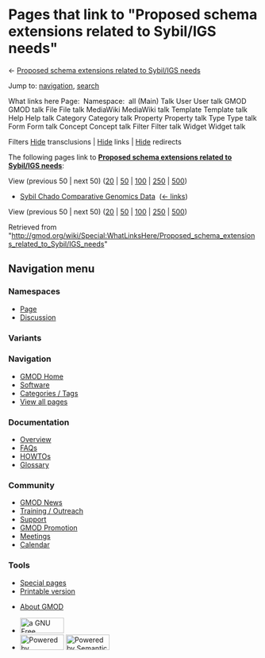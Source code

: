 <div id="mw-page-base" class="noprint">

</div>

<div id="mw-head-base" class="noprint">

</div>

<div id="content" class="mw-body" role="main">

<span id="top"></span>

<div id="mw-js-message" style="display:none;">

</div>



# <span dir="auto">Pages that link to "Proposed schema extensions related to Sybil/IGS needs"</span>

<div id="bodyContent">

<div id="contentSub">

← [Proposed schema extensions related to Sybil/IGS
needs](/wiki/Proposed_schema_extensions_related_to_Sybil/IGS_needs "Proposed schema extensions related to Sybil/IGS needs")

</div>

<div id="jump-to-nav" class="mw-jump">

Jump to: [navigation](#mw-navigation), [search](#p-search)

</div>

<div id="mw-content-text">

What links here Page:  Namespace:  all (Main) Talk User User talk GMOD
GMOD talk File File talk MediaWiki MediaWiki talk Template Template talk
Help Help talk Category Category talk Property Property talk Type Type
talk Form Form talk Concept Concept talk Filter Filter talk Widget
Widget talk

Filters
[Hide](/mediawiki/index.php?title=Special:WhatLinksHere/Proposed_schema_extensions_related_to_Sybil/IGS_needs&hidetrans=1 "Special:WhatLinksHere/Proposed schema extensions related to Sybil/IGS needs")
transclusions \|
[Hide](/mediawiki/index.php?title=Special:WhatLinksHere/Proposed_schema_extensions_related_to_Sybil/IGS_needs&hidelinks=1 "Special:WhatLinksHere/Proposed schema extensions related to Sybil/IGS needs")
links \|
[Hide](/mediawiki/index.php?title=Special:WhatLinksHere/Proposed_schema_extensions_related_to_Sybil/IGS_needs&hideredirs=1 "Special:WhatLinksHere/Proposed schema extensions related to Sybil/IGS needs")
redirects

The following pages link to **[Proposed schema extensions related to
Sybil/IGS
needs](/wiki/Proposed_schema_extensions_related_to_Sybil/IGS_needs "Proposed schema extensions related to Sybil/IGS needs")**:

View (previous 50 \| next 50)
([20](/mediawiki/index.php?title=Special:WhatLinksHere/Proposed_schema_extensions_related_to_Sybil/IGS_needs&limit=20 "Special:WhatLinksHere/Proposed schema extensions related to Sybil/IGS needs")
\|
[50](/mediawiki/index.php?title=Special:WhatLinksHere/Proposed_schema_extensions_related_to_Sybil/IGS_needs&limit=50 "Special:WhatLinksHere/Proposed schema extensions related to Sybil/IGS needs")
\|
[100](/mediawiki/index.php?title=Special:WhatLinksHere/Proposed_schema_extensions_related_to_Sybil/IGS_needs&limit=100 "Special:WhatLinksHere/Proposed schema extensions related to Sybil/IGS needs")
\|
[250](/mediawiki/index.php?title=Special:WhatLinksHere/Proposed_schema_extensions_related_to_Sybil/IGS_needs&limit=250 "Special:WhatLinksHere/Proposed schema extensions related to Sybil/IGS needs")
\|
[500](/mediawiki/index.php?title=Special:WhatLinksHere/Proposed_schema_extensions_related_to_Sybil/IGS_needs&limit=500 "Special:WhatLinksHere/Proposed schema extensions related to Sybil/IGS needs"))

- [Sybil Chado Comparative Genomics
  Data](/wiki/Sybil_Chado_Comparative_Genomics_Data "Sybil Chado Comparative Genomics Data")
  ‎ <span class="mw-whatlinkshere-tools">([←
  links](/mediawiki/index.php?title=Special:WhatLinksHere&target=Sybil+Chado+Comparative+Genomics+Data "Special:WhatLinksHere"))</span>

View (previous 50 \| next 50)
([20](/mediawiki/index.php?title=Special:WhatLinksHere/Proposed_schema_extensions_related_to_Sybil/IGS_needs&limit=20 "Special:WhatLinksHere/Proposed schema extensions related to Sybil/IGS needs")
\|
[50](/mediawiki/index.php?title=Special:WhatLinksHere/Proposed_schema_extensions_related_to_Sybil/IGS_needs&limit=50 "Special:WhatLinksHere/Proposed schema extensions related to Sybil/IGS needs")
\|
[100](/mediawiki/index.php?title=Special:WhatLinksHere/Proposed_schema_extensions_related_to_Sybil/IGS_needs&limit=100 "Special:WhatLinksHere/Proposed schema extensions related to Sybil/IGS needs")
\|
[250](/mediawiki/index.php?title=Special:WhatLinksHere/Proposed_schema_extensions_related_to_Sybil/IGS_needs&limit=250 "Special:WhatLinksHere/Proposed schema extensions related to Sybil/IGS needs")
\|
[500](/mediawiki/index.php?title=Special:WhatLinksHere/Proposed_schema_extensions_related_to_Sybil/IGS_needs&limit=500 "Special:WhatLinksHere/Proposed schema extensions related to Sybil/IGS needs"))

</div>

<div class="printfooter">

Retrieved from
"<http://gmod.org/wiki/Special:WhatLinksHere/Proposed_schema_extensions_related_to_Sybil/IGS_needs>"

</div>

<div id="catlinks" class="catlinks catlinks-allhidden">

</div>

<div class="visualClear">

</div>

</div>

</div>

<div id="mw-navigation">

## Navigation menu

<div id="mw-head">



<div id="left-navigation">

<div id="p-namespaces" class="vectorTabs" role="navigation"
aria-labelledby="p-namespaces-label">

### Namespaces

- <span id="ca-nstab-main"><a href="/wiki/Proposed_schema_extensions_related_to_Sybil/IGS_needs"
  accesskey="c" title="View the content page [c]">Page</a></span>
- <span id="ca-talk"><a
  href="/mediawiki/index.php?title=Talk:Proposed_schema_extensions_related_to_Sybil/IGS_needs&amp;action=edit&amp;redlink=1"
  accesskey="t"
  title="Discussion about the content page [t]">Discussion</a></span>

</div>

<div id="p-variants" class="vectorMenu emptyPortlet" role="navigation"
aria-labelledby="p-variants-label">

### 

### Variants[](#)

<div class="menu">

</div>

</div>

</div>

<div id="right-navigation">





</div>



</div>

</div>

</div>

<div id="mw-panel">

<div id="p-logo" role="banner">

<a href="/wiki/Main_Page"
style="background-image: url(http://gmod.org/images/GMOD-cogs.png);"
title="Visit the main page"></a>

</div>

<div id="p-Navigation" class="portal" role="navigation"
aria-labelledby="p-Navigation-label">

### Navigation

<div class="body">

- <span id="n-GMOD-Home">[GMOD Home](/wiki/Main_Page)</span>
- <span id="n-Software">[Software](/wiki/GMOD_Components)</span>
- <span id="n-Categories-.2F-Tags">[Categories /
  Tags](/wiki/Categories)</span>
- <span id="n-View-all-pages">[View all
  pages](/wiki/Special:AllPages)</span>

</div>

</div>

<div id="p-Documentation" class="portal" role="navigation"
aria-labelledby="p-Documentation-label">

### Documentation

<div class="body">

- <span id="n-Overview">[Overview](/wiki/Overview)</span>
- <span id="n-FAQs">[FAQs](/wiki/Category:FAQ)</span>
- <span id="n-HOWTOs">[HOWTOs](/wiki/Category:HOWTO)</span>
- <span id="n-Glossary">[Glossary](/wiki/Glossary)</span>

</div>

</div>

<div id="p-Community" class="portal" role="navigation"
aria-labelledby="p-Community-label">

### Community

<div class="body">

- <span id="n-GMOD-News">[GMOD News](/wiki/GMOD_News)</span>
- <span id="n-Training-.2F-Outreach">[Training /
  Outreach](/wiki/Training_and_Outreach)</span>
- <span id="n-Support">[Support](/wiki/Support)</span>
- <span id="n-GMOD-Promotion">[GMOD
  Promotion](/wiki/GMOD_Promotion)</span>
- <span id="n-Meetings">[Meetings](/wiki/Meetings)</span>
- <span id="n-Calendar">[Calendar](/wiki/Calendar)</span>

</div>

</div>

<div id="p-tb" class="portal" role="navigation"
aria-labelledby="p-tb-label">

### Tools

<div class="body">

- <span id="t-specialpages"><a href="/wiki/Special:SpecialPages" accesskey="q"
  title="A list of all special pages [q]">Special pages</a></span>
- <span id="t-print"><a
  href="/mediawiki/index.php?title=Special:WhatLinksHere/Proposed_schema_extensions_related_to_Sybil/IGS_needs&amp;printable=yes"
  rel="alternate" accesskey="p"
  title="Printable version of this page [p]">Printable version</a></span>

</div>

</div>

</div>

</div>

<div id="footer" role="contentinfo">

- <span id="footer-places-about">[About
  GMOD](/wiki/GMOD:About "GMOD:About")</span>

<!-- -->

- <span id="footer-copyrightico">[<img src="http://www.gnu.org/graphics/gfdl-logo-small.png" width="88"
  height="31" alt="a GNU Free Documentation License" />](http://www.gnu.org/licenses/fdl-1.3.html)</span>
- <span id="footer-poweredbyico">[<img src="/mediawiki/skins/common/images/poweredby_mediawiki_88x31.png"
  width="88" height="31" alt="Powered by MediaWiki" />](//www.mediawiki.org/)
  [<img
  src="/mediawiki/extensions/SemanticMediaWiki/includes/../resources/images/smw_button.png"
  width="88" height="31" alt="Powered by Semantic MediaWiki" />](https://www.semantic-mediawiki.org/wiki/Semantic_MediaWiki)</span>

<div style="clear:both">

</div>

</div>
